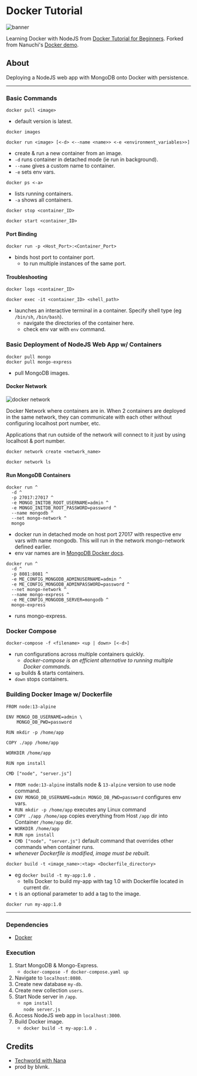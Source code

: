 # Docker Tutorial

![banner](https://i.imgur.com/rQVSCn6.png)

Learning Docker with NodeJS from [Docker Tutorial for Beginners](https://youtu.be/3c-iBn73dDE). Forked from Nanuchi's [Docker demo](https://gitlab.com/nanuchi/techworld-js-docker-demo-app).

## About

Deploying a NodeJS web app with MongoDB onto Docker with persistence.

---

### Basic Commands

```
docker pull <image>
```

- default version is latest.

```
docker images
```

```
docker run <image> [<-d> <--name <name>> <-e <environment_variables>>]
```

- create & run a new container from an image.
- `-d` runs container in detached mode (ie run in background).
- `--name` gives a custom name to container.
- `-e` sets env vars.

```
docker ps <-a>
```

- lists running containers.
- `-a` shows all containers.

```
docker stop <container_ID>
```

```
docker start <container_ID>
```

#### Port Binding

```
docker run -p <Host_Port>:<Container_Port>
```

- binds host port to container port.
  - to run multiple instances of the same port.

#### Troubleshooting

```
docker logs <container_ID>
```

```
docker exec -it <container_ID> <shell_path>
```

- launches an interactive terminal in a container. Specify shell type (eg `/bin/sh`, `/bin/bash`).
  - navigate the directories of the container here.
  - check env var with `env` command.

### Basic Deployment of NodeJS Web App w/ Containers

```
docker pull mongo
docker pull mongo-express
```

- pull MongoDB images.

#### Docker Network

![docker network](https://i.imgur.com/v4WqyAp.png)

Docker Network where containers are in. When 2 containers are deployed in the same network, they can communicate with each other without configuring localhost port number, etc.

Applications that run outside of the network will connect to it just by using localhost & port number.

```
docker network create <network_name>
```

```
docker network ls
```

#### Run MongoDB Containers

```
docker run ^
  -d ^
  -p 27017:27017 ^
  -e MONGO_INITDB_ROOT_USERNAME=admin ^
  -e MONGO_INITDB_ROOT_PASSWORD=password ^
  --name mongodb ^
  --net mongo-network ^
  mongo
```

- docker run in detached mode on host port 27017 with respective env vars with name mongodb. This will run in the network mongo-network defined earlier.
- env var names are in [MongoDB Docker docs](https://hub.docker.com/_/mongo).

```
docker run ^
  -d ^
  -p 8081:8081 ^
  -e ME_CONFIG_MONGODB_ADMINUSERNAME=admin ^
  -e ME_CONFIG_MONGODB_ADMINPASSWORD=password ^
  --net mongo-network ^
  --name mongo-express ^
  -e ME_CONFIG_MONGODB_SERVER=mongodb ^
  mongo-express
```

- runs mongo-express.

### Docker Compose

```
docker-compose -f <filename> <up | down> [<-d>]
```

- run configurations across multiple containers quickly.
  - _docker-compose is an efficient alternative to running multiple Docker commands._
- `up` builds & starts containers.
- `down` stops containers.

### Building Docker Image w/ Dockerfile

```
FROM node:13-alpine

ENV MONGO_DB_USERNAME=admin \
    MONGO_DB_PWD=password

RUN mkdir -p /home/app

COPY ./app /home/app

WORKDIR /home/app

RUN npm install

CMD ["node", "server.js"]
```

- `FROM node:13-alpine` installs node & `13-alpine` version to use node command.
- `ENV MONGO_DB_USERNAME=admin MONGO_DB_PWD=password` configures env vars.
- `RUN mkdir -p /home/app` executes any Linux command
- `COPY ./app /home/app` copies everything from Host `/app` dir into Container `/home/app` dir.
- `WORKDIR /home/app`
- `RUN npm install`
- `CMD ["node", "server.js"]` default command that overrides other commands when container runs.
- _whenever Dockerfile is modified, image must be rebuilt._

```
docker build -t <image_name>:<tag> <Dockerfile_directory>
```

- eg `docker build -t my-app:1.0 .`
  - tells Docker to build my-app with tag 1.0 with Dockerfile located in current dir.
- `t` is an optional parameter to add a tag to the image.

```
docker run my-app:1.0
```

---

### Dependencies

- [Docker](https://www.docker.com/products/docker-desktop)

### Execution

1. Start MongoDB & Mongo-Express.
   - `docker-compose -f docker-compose.yaml up`
2. Navigate to `localhost:8080`.
3. Create new database `my-db`.
4. Create new collection `users`.
5. Start Node server in `/app`.
   - `npm install`\
     `node server.js`
6. Access NodeJS web app in `localhost:3000`.
7. Build Docker image.
   - `docker build -t my-app:1.0 .`

## Credits

- [Techworld with Nana](https://twitter.com/Njuchi_)
- prod by blvnk.
